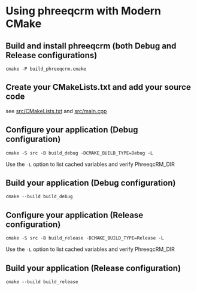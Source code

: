 # Using phreeqcrm with Modern CMake


## Build and install phreeqcrm (both Debug and Release configurations)


```
cmake -P build_phreeqcrm.cmake
```

## Create your CMakeLists.txt and add your source code

see [src/CMakeLists.txt](src/CMakeLists.txt) and [src/main.cpp](src/main.cpp)


## Configure your application (Debug configuration)

```
cmake -S src -B build_debug -DCMAKE_BUILD_TYPE=Debug -L
```
Use the `-L` option to list cached variables and verify PhreeqcRM_DIR


## Build your application (Debug configuration)

```
cmake --build build_debug
```


## Configure your application (Release configuration)

```
cmake -S src -B build_release -DCMAKE_BUILD_TYPE=Release -L
```
Use the `-L` option to list cached variables and verify PhreeqcRM_DIR


## Build your application (Release configuration)

```
cmake --build build_release
```
